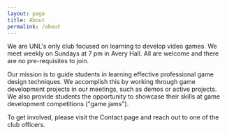 ```yaml
---
layout: page
title: About
permalink: /about
---
```


We are UNL's only club focused on learning to develop video games. We meet weekly on Sundays at 7 pm in Avery Hall. All are welcome and there are no pre-requisites to join.

Our mission is to guide students in learning effective professional game design techniques. We accomplish this by working through game development projects in our meetings, such as demos or active projects. We also provide students the opportunity to showcase their skills at game development competitions ("game jams").

To get involved, please visit the Contact page and reach out to one of the club officers.